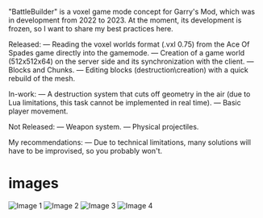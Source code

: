 "BattleBuilder" is a voxel game mode concept for Garry's Mod, which was in development from 2022 to 2023. 
At the moment, its development is frozen, so I want to share my best practices here.

Released:
— Reading the voxel worlds format (.vxl 0.75) from the Ace Of Spades game directly into the gamemode.
— Creation of a game world (512x512x64) on the server side and its synchronization with the client.
— Blocks and Chunks.
— Editing blocks (destruction\creation) with a quick rebuild of the mesh.

In-work:
— A destruction system that cuts off geometry in the air (due to Lua limitations, this task cannot be implemented in real time).
— Basic player movement.

Not Released:
— Weapon system.
— Physical projectiles.

My recommendations:
— Due to technical limitations, many solutions will have to be improvised, so you probably won't.

<html>
<head>
    <title>Some images</title>
</head>
<body>
    <h1>images</h1>
    <div>
        <img src="https://steamuserimages-a.akamaihd.net/ugc/1911233378207744351/DA1D4635B0A9D2C40AE7666CFD9E26D3D1110D8A/?imw=5000&imh=5000&ima=fit&impolicy=Letterbox&imcolor=%23000000&letterbox=false" alt="Image 1">
        <img src="https://steamuserimages-a.akamaihd.net/ugc/1911233378207743646/7FFD4310ECEFF53EFBEA315AEB86F392A0D7FB3C/?imw=5000&imh=5000&ima=fit&impolicy=Letterbox&imcolor=%23000000&letterbox=false" alt="Image 2">
        <img src="https://steamuserimages-a.akamaihd.net/ugc/1899973303325325555/573AC19A817F6BBA5306CC6403A0845DE376CF15/?imw=5000&imh=5000&ima=fit&impolicy=Letterbox&imcolor=%23000000&letterbox=false" alt="Image 3">
        <img src="https://steamuserimages-a.akamaihd.net/ugc/1899973303325326183/36471834DA62D228A0671F8256F4281FA2EDBF67/?imw=5000&imh=5000&ima=fit&impolicy=Letterbox&imcolor=%23000000&letterbox=false" alt="Image 4">
    </div>
</body>
</html>
